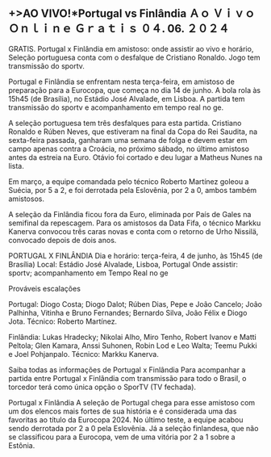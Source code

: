 <h2>+>AO VIVO!*Portugal vs Finlândia Ａｏ Ｖｉｖｏ Ｏｎｌｉｎｅ Ｇｒａｔｉｓ ０４. 06. ２０２４</h2>

GRATIS. Portugal x Finlândia em amistoso: onde assistir ao vivo e horário, Seleção portuguesa conta com o desfalque de Cristiano Ronaldo. Jogo tem transmissão do sportv.

Portugal e Finlândia se enfrentam nesta terça-feira, em amistoso de preparação para a Eurocopa, que começa no dia 14 de junho. A bola rola às 15h45 (de Brasília), no Estádio José Alvalade, em Lisboa. A partida tem transmissão do sportv e acompanhamento em tempo real no ge.

A seleção portuguesa tem três desfalques para esta partida. Cristiano Ronaldo e Rúben Neves, que estiveram na final da Copa do Rei Saudita, na sexta-feira passada, ganharam uma semana de folga e devem estar em campo apenas contra a Croácia, no próximo sábado, no último amistoso antes da estreia na Euro. Otávio foi cortado e deu lugar a Matheus Nunes na lista.

Em março, a equipe comandada pelo técnico Roberto Martínez goleou a Suécia, por 5 a 2, e foi derrotada pela Eslovênia, por 2 a 0, ambos também amistosos.

A seleção da Finlândia ficou fora da Euro, eliminada por País de Gales na semifinal da repescagem. Para os amistosos da Data Fifa, o técnico Markku Kanerva convocou três caras novas e conta com o retorno de Urho Nissilä, convocado depois de dois anos.

PORTUGAL X FINLÂNDIA
Dia e horário: terça-feira, 4 de junho, às 15h45 (de Brasília)
Local: Estádio José Alvalade, Lisboa, Portugal
Onde assistir: sportv; acompanhamento em Tempo Real no ge

Prováveis escalações

Portugal: Diogo Costa; Diogo Dalot; Rúben Dias, Pepe e João Cancelo; João Palhinha, Vitinha e Bruno Fernandes; Bernardo Silva, João Félix e Diogo Jota. Técnico: Roberto Martínez.

Finlândia: Lukas Hradecky; Nikolai Alho, Miro Tenho, Robert Ivanov e Matti Peltola; Glen Kamara, Anssi Suhonen, Robin Lod e Leo Walta; Teemu Pukki e Joel Pohjanpalo. Técnico: Markku Kanerva.

Saiba todas as informações de Portugal x Finlândia
Para acompanhar a partida entre Portugal x Finlândia com transmissão para todo o Brasil, o torcedor terá como única opção o SporTV (TV fechada).

Portugal x Finlândia
A seleção de Portugal chega para esse amistoso com um dos elencos mais fortes de sua história e é considerada uma das favoritas ao título da Eurocopa 2024. No último teste, a equipe acabou sendo derrotada por 2 a 0 pela Eslovênia. Já a seleção finlandesa, que não se classificou para a Eurocopa, vem de uma vitória por 2 a 1 sobre a Estônia.
